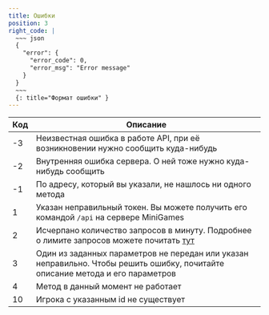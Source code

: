 ```yaml
---
title: Ошибки
position: 3
right_code: |
  ~~~ json
  {
    "error": {
      "error_code": 0,
      "error_msg": "Error message"
    }
  }
  ~~~
  {: title="Формат ошибки" }
---
```


| Код | Описание                  |
| --- | ------------------------- |
| -3  | Неизвестная ошибка в работе API, при её возникновении нужно сообщить куда-нибудь |
| -2  | Внутренняя ошибка сервера. О ней тоже нужно куда-нибудь сообщить |
| -1  | По адресу, который вы указали, не нашлось ни одного метода |
| 1   | Указан неправильный токен. Вы можете получить его командой `/api` на сервере MiniGames |
| 2   | Исчерпано количество запросов в минуту. Подробнее о лимите запросов можете почитать [тут](#commonauthentication) |
| 3   | Один из заданных параметров не передан или указан неправильно. Чтобы решить ошибку, почитайте описание метода и его параметров |
| 4   | Метод в данный момент не работает |
| 10  | Игрока с указанным id не существует |

